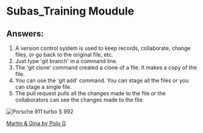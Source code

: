 # Subas_Training Moudule

## Answers:

1. A version control system is used to keep records, collaborate, change files, or go back to the original file, etc.
2. Just type 'git branch' in a command line.
3. The 'git clone' command created a clone of a file. It makes a copy of the file.
4. You can use the 'git add' command. You can stage all the files or you can stage a single file.
5. The pull request pulls all the changes made to the file or the collaborators can see the changes made to the file.



![Porsche 911 turbo S 992](https://w0.peakpx.com/wallpaper/209/43/HD-wallpaper-porsche-911-turbo-s-2020-2.jpg)

[Martin & Gina by Polo G](https://open.spotify.com/track/1VLtjHwRWOVJiE5Py7JxoQ?si=a4e1a00db8e142cd)
